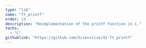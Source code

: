 ```yaml
---
type: "lib"
name: "ft_printf"
order: 14
description: "Reimplementation of the printf function in C."
techs:
  - "C"
githublink: "https://github.com/Scienitive/42-ft_printf"
---
```

